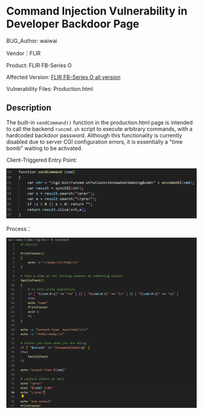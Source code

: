 # Command Injection Vulnerability in Developer Backdoor Page

BUG_Author: waiwai

Vendor：FLIR

Product: FLIR FB-Series O

Affected Version: [FLIR FB-Series O all version](https://www.flir.com/support/products/fb-series-o/#Downloads)

Vulnerability Files: Production.html

## Description

The built-in `sendCommand()` function in the production.html page is intended to call the backend `runcmd.sh` script to execute arbitrary commands, with a hardcoded backdoor password. Although this functionality is currently disabled due to server CGI configuration errors, it is essentially a "time bomb" waiting to be activated.

Client-Triggered Entry Point:

![image-20250705015910822](./assets/Command_Injection_Vulnerability_in_Developer_Backdoor_Page/image-20250705015910822.png)

Process：

![image-20250705020003666](./assets/Command_Injection_Vulnerability_in_Developer_Backdoor_Page/image-20250705020003666.png)
